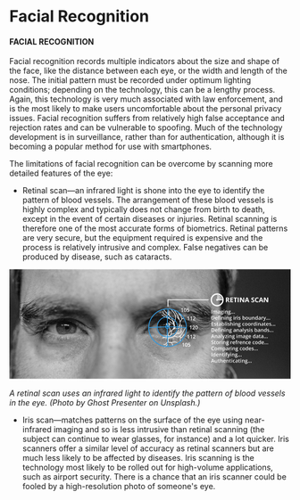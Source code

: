 # Facial Recognition

#### FACIAL RECOGNITION

Facial recognition records multiple indicators about the size and shape of the face, like the distance between each eye, or the width and length of the nose. The initial pattern must be recorded under optimum lighting conditions; depending on the technology, this can be a lengthy process. Again, this technology is very much associated with law enforcement, and is the most likely to make users uncomfortable about the personal privacy issues. Facial recognition suffers from relatively high false acceptance and rejection rates and can be vulnerable to spoofing. Much of the technology development is in surveillance, rather than for authentication, although it is becoming a popular method for use with smartphones.

The limitations of facial recognition can be overcome by scanning more detailed features of the eye:

-   Retinal scan—an infrared light is shone into the eye to identify the pattern of blood vessels. The arrangement of these blood vessels is highly complex and typically does not change from birth to death, except in the event of certain diseases or injuries. Retinal scanning is therefore one of the most accurate forms of biometrics. Retinal patterns are very secure, but the equipment required is expensive and the process is relatively intrusive and complex. False negatives can be produced by disease, such as cataracts.

![](./img/facialrecog.png)

_A retinal scan uses an infrared light to identify the pattern of blood vessels in the eye. (Photo by Ghost Presenter on Unsplash.)_

-   Iris scan—matches patterns on the surface of the eye using near-infrared imaging and so is less intrusive than retinal scanning (the subject can continue to wear glasses, for instance) and a lot quicker. Iris scanners offer a similar level of accuracy as retinal scanners but are much less likely to be affected by diseases. Iris scanning is the technology most likely to be rolled out for high-volume applications, such as airport security. There is a chance that an iris scanner could be fooled by a high-resolution photo of someone's eye.